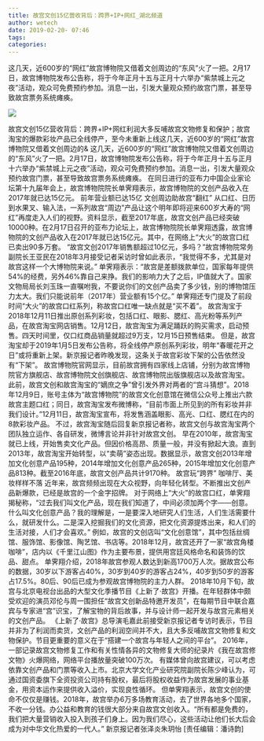 ```yaml
---
title: 故宫文创15亿营收背后：跨界+IP+网红_湖北频道
author: wetech
date: 2019-02-20- 07:46
tags: 
categories: 
---
```

这几天，近600岁的“网红”故宫博物院又借着文创周边的“东风”火了一把。2月17日，故宫博物院发布公告称，将于今年正月十五与正月十六举办“紫禁城上元之夜”活动，观众可免费预约参加。消息一出，引发大量观众预约故宫门票，甚至导致故宫票务系统瘫痪。
<!-- more -->
                
<img align="center" border="0" src="http://p2.ifengimg.com/a/2016/0810/204c433878d5cf9size1_w16_h16.png" />
                
            
故宫文创15亿营收背后：跨界+IP+网红利润大多反哺故宫文物修复和保护；故宫淘宝的爆款彩妆产品已全线停产，至今未重新上线这几天，近600岁的“网红”故宫博物院又借着文创周边的&
这几天，近600岁的“网红”故宫博物院又借着文创周边的“东风”火了一把。2月17日，故宫博物院发布公告称，将于今年正月十五与正月十六举办“紫禁城上元之夜”活动，观众可免费预约参加。消息一出，引发大量观众预约故宫门票，甚至导致故宫票务系统瘫痪。
在同日进行的亚布力中国企业家论坛第十九届年会上，故宫博物院院长单霁翔表示，故宫博物院的文创产品收入在2017年就已达15亿元。
前年营业额已达15亿
文创周边助故宫“翻红”
从口红、日历到水果叉、输入法，一系列故宫“周边”产品让这个明年即将迎来600岁大寿的“网红”再度走入人们的视野。资料显示，截至2017年底，故宫文创产品已经突破10000种。在2月17日召开的亚布力论坛上，故宫博物院院长单霁翔透露，故宫博物院的文创产品收入在2017年就已达15亿元。其中，在网络上“大火”的故宫口红已卖出90多万套。
“故宫文创2017年销售额超过10亿元，多吗？”故宫博物院常务副院长王亚民在2018年3月接受记者采访时曾如此表示，“我觉得不多，尤其是对故宫这样一个大博物院来说。”
单霁翔表示：“故宫是差额拨款单位，国家每年提供54%的经费，另外46%靠自己来挣。我们的影响力大了之后，IP值就大了。国家文物局局长刘玉珠一直嘱咐我，不要说你们的文创产品卖了多少钱，别的博物馆压力太大。我们只能说前年（2017年）营业额有15个亿。”
单霁翔还专门提及了前段时间“大火”的故宫口红系列，称故宫口红唯一缺点就是“买不着”。
故宫淘宝于2018年12月11日推出原创系列彩妆，包括口红、眼影、腮红、高光粉等系列产品，在故宫淘宝网店销售。12月12日，故宫淘宝为满足踊跃的购买需求，启动预售。四天时间里，仅口红商品销量就超过9万支，12月15日预售结束。
但是，故宫淘宝却于2019年1月5日发布公告称，将全线停产原创系列彩妆，明年“春暖花开之日”或将重新上架。新京报记者昨晚发现，这条关于故宫彩妆下架的公告依然没有“下架”。
故宫博物院官网显示，目前故宫拥有四家线上店铺，分别为故宫博物院官方旗舰店、故宫博物院文创旗舰店、故宫博物院出版旗舰店以及故宫淘宝。
此前，故宫文创和故宫淘宝的“嫡庶之争”曾引发外界对两者的“宫斗猜想”。2018年12月9日，账号主体为“故宫博物院”的故宫文化创意馆在微信公众号上推出六款故宫主题口红；同日，故宫淘宝发布微博称，“目前市面上所见到的所有彩妆并非我们设计。”12月11日，故宫淘宝宣布，将发售涵盖眼影、高光、口红、腮红在内的8款彩妆产品。
不过，故宫淘宝随后回复新京报记者称，故宫文创与故宫淘宝两个团队独立运作、各自研发，微博言论并非针对故宫文创。
早在2010年，故宫淘宝就已上线，开始售卖文化产品。但因价格高昂、质量一般，并没有掀起大浪。直到2013年，故宫淘宝开始转型，以“卖萌”姿态出现。数据显示，故宫文创2013年增加文化创意产品195种，2014年增加文化创意产品265种，2015年增加文化创意产品813种。截至2016年底，故宫文创产品共计9170种。
故宫玩“跨界”
咖啡厅、美妆样样不落
近年来，故宫频频出现在大众视野，向年轻化转型。不断推出文创产品新爆款，已经是故宫的一个金字招牌。
对于网络上“大火”的故宫口红，单霁翔揭秘称，“过去我们叫文化产品，现在我们知道了，中间必须加两个字——创意。什么叫文化创意产品？我的理解是，一是要深入地研究人们生活，人们生活需要什么，就研发什么。二是深入挖掘我们的文化资源，把文化资源提炼出来，和人们的生活对接，人们才会喜欢。”
例如，故宫的文创店叫“文化创意馆”，其中包括丝绸馆、服饰馆、影像馆、陶艺馆、书店等。2018年12月，故宫还开了一家“故宫角楼咖啡”，店内以《千里江山图》作为主要布景，提供用宫廷风格命名和装饰的饮品、甜点。
单霁翔介绍，2018年故宫参观人数达到新高1700万人次。据故宫公布的数据，30岁以下游客占40%，30岁到40岁的游客占24%，40岁到50岁的游客占17.5%。80后、90后已成为参观故宫博物院的主力人群。
2018年10月下旬，故宫与北京电视台出品的大型文化季播节目《上新了·故宫》开播。在年轻群体中颇受欢迎的演员邓伦与周一围担任“故宫文创新品特邀开发员”，在每期节目中联合嘉宾与专家进“宫”识宝，了解宝物的背后故事，并与设计师一起开发与故宫元素相关的文创产品。
《上新了·故宫》总导演毛嘉此前接受新京报记者专访时表示，节目并非为了利润而卖货，文创产品的利润空间并不大，且大多反哺故宫文物修复和文物保护。节目更重要的意义在于“搭建一个故宫与年轻人之间的平台”。
2016年，一部记录故宫文物修复工作和有关性情各异的文物修复大师的纪录片《我在故宫修文物》火爆网络，网络平台播放量突破100万次。
有媒体曾向故宫建议，可以考虑依靠文创产品和门票等收入上市。北京大学文化产业研究院副院长陈少峰认为，可通过国资委旗下全资投资公司持有股权，最后将股权收益作为故宫发展的事业基金，用资本运作来提供收入溢价，实现良性循环。
但单霁翔表示，故宫文创的使命不仅仅是赚钱。2018年，故宫举办6万多场教育活动，去了世界各地多个国家，不收一分钱。办公益和教育的钱很大部分来自故宫文创收入。“所有都是免费的，我们把大量营销收入投入到孩子们身上。因为我们尽心，这些活动让他们长大后会成为对中华文化热爱的一代人。”
新京报记者张泽炎朱玥怡
[责任编辑：潘诗韵]
            
